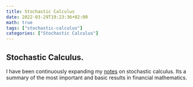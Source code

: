 ```yaml
---
title: Stochastic Calculus
date: 2022-03-29T19:23:36+02:00
math: true
tags: ["stochastic-calculus"]
categories: ["Stochastic Calculus"]
---
```


## Stochastic Calculus.

I have been continuously expanding my [notes](./../../../../stochastic_calculus.pdf) on stochastic calculus. Its a summary of the most important and basic results in financial mathematics.
